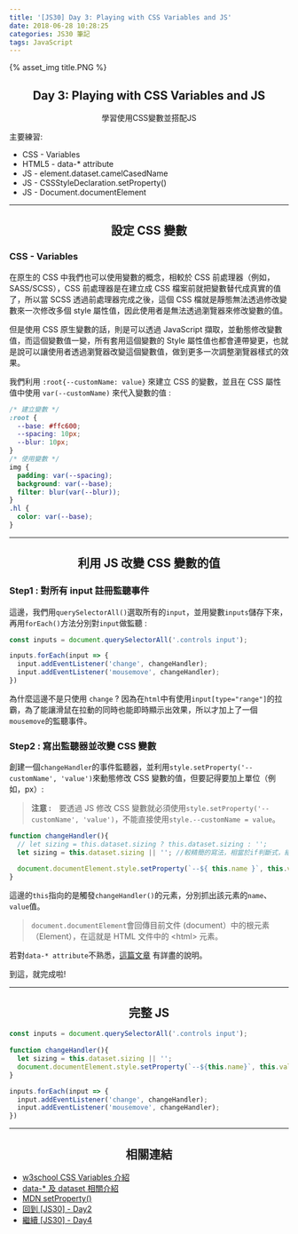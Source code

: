 ```yaml
---
title: '[JS30] Day 3: Playing with CSS Variables and JS'
date: 2018-06-28 10:28:25
categories: JS30 筆記
tags: JavaScript
---
```


{% asset_img title.PNG %}

## <center>Day 3: Playing with CSS Variables and JS</center>
<center>學習使用CSS變數並搭配JS</center>

主要練習:
* CSS - Variables
* HTML5 - data-* attribute
* JS - element.dataset.camelCasedName
* JS - CSSStyleDeclaration.setProperty()
* JS - Document.documentElement

---

## <center>設定 CSS 變數</center>
### CSS - Variables

在原生的 CSS 中我們也可以使用變數的概念，相較於 CSS 前處理器（例如，SASS/SCSS），CSS 前處理器是在建立成 CSS 檔案前就把變數替代成真實的值了，所以當 SCSS 透過前處理器完成之後，這個 CSS 檔就是靜態無法透過修改變數來一次修改多個 style 屬性值，因此使用者是無法透過瀏覽器來修改變數的值。

但是使用 CSS 原生變數的話，則是可以透過 JavaScript 擷取，並動態修改變數值，而這個變數值一變，所有套用這個變數的 Style 屬性值也都會連帶變更，也就是說可以讓使用者透過瀏覽器改變這個變數值，做到更多一次調整瀏覽器樣式的效果。

我們利用 `:root{--customName: value}` 來建立 CSS 的變數，並且在 CSS 屬性值中使用 `var(--customName)` 來代入變數的值 :

```css
/* 建立變數 */
:root {
  --base: #ffc600;
  --spacing: 10px;
  --blur: 10px;
}
/* 使用變數 */
img {
  padding: var(--spacing);
  background: var(--base);
  filter: blur(var(--blur));
}
.hl {
  color: var(--base);
}
```

---

##  <center>利用 JS 改變 CSS 變數的值</center>
### Step1 : 對所有 input 註冊監聽事件

這邊，我們用`querySelectorAll()`選取所有的`input`，並用變數`inputs`儲存下來，再用`forEach()`方法分別對`input`做監聽 :

```js
const inputs = document.querySelectorAll('.controls input');

inputs.forEach(input => {
  input.addEventListener('change', changeHandler);
  input.addEventListener('mousemove', changeHandler);
})
```
為什麼這邊不是只使用 `change` ? 因為在`html`中有使用`input[type="range"]`的拉霸，為了能讓滑鼠在拉動的同時也能即時顯示出效果，所以才加上了一個`mousemove`的監聽事件。

### Step2 : 寫出監聽器並改變 CSS 變數

創建一個`changeHandler`的事件監聽器，並利用`style.setProperty('--customName', 'value')`來動態修改 CSS 變數的值，但要記得要加上單位（例如，px）:

>**注意 :**　要透過 JS 修改 CSS 變數就必須使用`style.setProperty('--customName', 'value')`，不能直接使用`style.--customName = value`。

```js
function changeHandler(){
  // let sizing = this.dataset.sizing ? this.dataset.sizing : '';
  let sizing = this.dataset.sizing || ''; //較精簡的寫法，相當於if判斷式，結果同上

  document.documentElement.style.setProperty(`--${ this.name }`, this.value + sizing)
}
```
這邊的`this`指向的是觸發`changeHandler()`的元素，分別抓出該元素的`name`、`value`值。

> `document.documentElement`會回傳目前文件 (document）中的根元素（Element），在這就是 HTML 文件中的 \<html\> 元素。

若對`data-* attribute`不熟悉，[這篇文章](https://pjchender.blogspot.com/2017/01/html-5-data-attribute.html) 有詳盡的說明。


到這，就完成啦!

---

## <center>完整 JS</center>

```js
const inputs = document.querySelectorAll('.controls input');
  
function changeHandler(){
  let sizing = this.dataset.sizing || '';
  document.documentElement.style.setProperty(`--${this.name}`, this.value + sizing);
}

inputs.forEach(input => {
  input.addEventListener('change', changeHandler);
  input.addEventListener('mousemove', changeHandler);
})
```

---

## <center>相關連結</center>

* [w3school CSS Variables 介紹](https://www.w3schools.com/css/css3_variables.asp)
* [data-* 及 dataset 相關介紹](https://pjchender.blogspot.com/2017/01/html-5-data-attribute.html)
* [MDN setProperty()](https://developer.mozilla.org/en-US/docs/Web/API/CSSStyleDeclaration/setProperty)
* [回到 [JS30] - Day2](https://yehjing.github.io/Blog/2018/js30-2.html/)
* [繼續 [JS30] - Day4](https://yehjing.github.io/Blog/2018/js30-4.html/)
